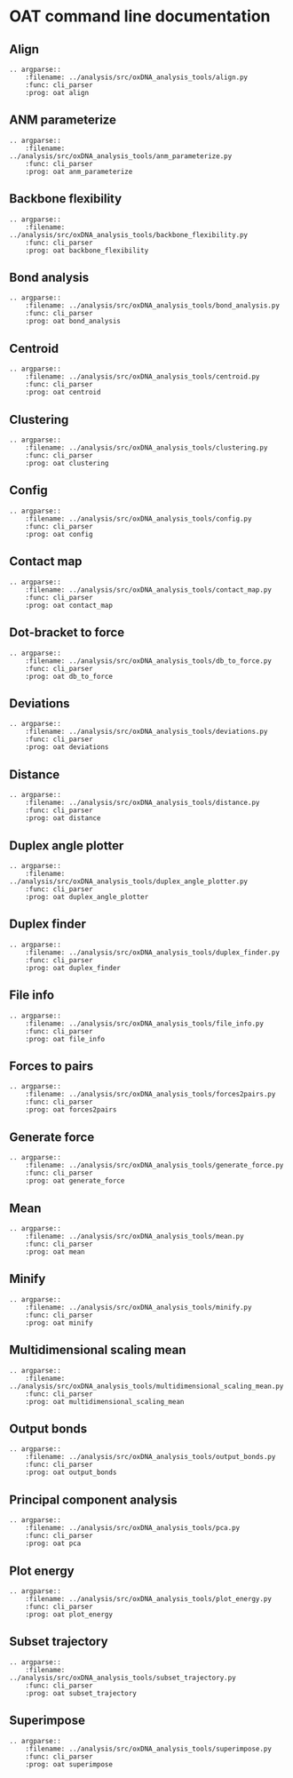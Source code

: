 # OAT command line documentation

## Align

```{eval-rst}
.. argparse::
    :filename: ../analysis/src/oxDNA_analysis_tools/align.py
    :func: cli_parser
    :prog: oat align
```

## ANM parameterize

```{eval-rst}
.. argparse::
    :filename: ../analysis/src/oxDNA_analysis_tools/anm_parameterize.py
    :func: cli_parser
    :prog: oat anm_parameterize
```

## Backbone flexibility

```{eval-rst}
.. argparse::
    :filename: ../analysis/src/oxDNA_analysis_tools/backbone_flexibility.py
    :func: cli_parser
    :prog: oat backbone_flexibility
```

## Bond analysis

```{eval-rst}
.. argparse::
    :filename: ../analysis/src/oxDNA_analysis_tools/bond_analysis.py
    :func: cli_parser
    :prog: oat bond_analysis
```

## Centroid

```{eval-rst}
.. argparse::
    :filename: ../analysis/src/oxDNA_analysis_tools/centroid.py
    :func: cli_parser
    :prog: oat centroid
```

## Clustering

```{eval-rst}
.. argparse::
    :filename: ../analysis/src/oxDNA_analysis_tools/clustering.py
    :func: cli_parser
    :prog: oat clustering
```

## Config

```{eval-rst}
.. argparse::
    :filename: ../analysis/src/oxDNA_analysis_tools/config.py
    :func: cli_parser
    :prog: oat config
```

## Contact map

```{eval-rst}
.. argparse::
    :filename: ../analysis/src/oxDNA_analysis_tools/contact_map.py
    :func: cli_parser
    :prog: oat contact_map
```

## Dot-bracket to force

```{eval-rst}
.. argparse::
    :filename: ../analysis/src/oxDNA_analysis_tools/db_to_force.py
    :func: cli_parser
    :prog: oat db_to_force
```

## Deviations

```{eval-rst}
.. argparse::
    :filename: ../analysis/src/oxDNA_analysis_tools/deviations.py
    :func: cli_parser
    :prog: oat deviations
```

## Distance

```{eval-rst}
.. argparse::
    :filename: ../analysis/src/oxDNA_analysis_tools/distance.py
    :func: cli_parser
    :prog: oat distance
```

## Duplex angle plotter

```{eval-rst}
.. argparse::
    :filename: ../analysis/src/oxDNA_analysis_tools/duplex_angle_plotter.py
    :func: cli_parser
    :prog: oat duplex_angle_plotter
```

## Duplex finder

```{eval-rst}
.. argparse::
    :filename: ../analysis/src/oxDNA_analysis_tools/duplex_finder.py
    :func: cli_parser
    :prog: oat duplex_finder
```

## File info
```{eval-rst}
.. argparse::
    :filename: ../analysis/src/oxDNA_analysis_tools/file_info.py
    :func: cli_parser
    :prog: oat file_info
```

## Forces to pairs

```{eval-rst}
.. argparse::
    :filename: ../analysis/src/oxDNA_analysis_tools/forces2pairs.py
    :func: cli_parser
    :prog: oat forces2pairs
```

## Generate force

```{eval-rst}
.. argparse::
    :filename: ../analysis/src/oxDNA_analysis_tools/generate_force.py
    :func: cli_parser
    :prog: oat generate_force
```

## Mean

```{eval-rst}
.. argparse::
    :filename: ../analysis/src/oxDNA_analysis_tools/mean.py
    :func: cli_parser
    :prog: oat mean
```

## Minify

```{eval-rst}
.. argparse::
    :filename: ../analysis/src/oxDNA_analysis_tools/minify.py
    :func: cli_parser
    :prog: oat minify
```

## Multidimensional scaling mean

```{eval-rst}
.. argparse::
    :filename: ../analysis/src/oxDNA_analysis_tools/multidimensional_scaling_mean.py
    :func: cli_parser
    :prog: oat multidimensional_scaling_mean
```

## Output bonds

```{eval-rst}
.. argparse::
    :filename: ../analysis/src/oxDNA_analysis_tools/output_bonds.py
    :func: cli_parser
    :prog: oat output_bonds
```

## Principal component analysis

```{eval-rst}
.. argparse::
    :filename: ../analysis/src/oxDNA_analysis_tools/pca.py
    :func: cli_parser
    :prog: oat pca
```

## Plot energy

```{eval-rst}
.. argparse::
    :filename: ../analysis/src/oxDNA_analysis_tools/plot_energy.py
    :func: cli_parser
    :prog: oat plot_energy
```

## Subset trajectory

```{eval-rst}
.. argparse::
    :filename: ../analysis/src/oxDNA_analysis_tools/subset_trajectory.py
    :func: cli_parser
    :prog: oat subset_trajectory
```

## Superimpose

```{eval-rst}
.. argparse::
    :filename: ../analysis/src/oxDNA_analysis_tools/superimpose.py
    :func: cli_parser
    :prog: oat superimpose
```